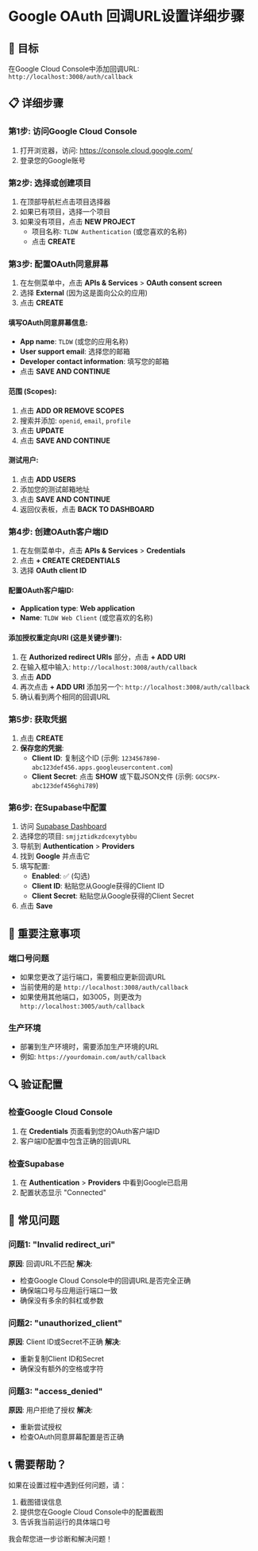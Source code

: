 # Google OAuth 回调URL设置详细步骤

## 🎯 目标
在Google Cloud Console中添加回调URL: `http://localhost:3008/auth/callback`

## 📋 详细步骤

### 第1步: 访问Google Cloud Console

1. 打开浏览器，访问: https://console.cloud.google.com/
2. 登录您的Google账号

### 第2步: 选择或创建项目

1. 在顶部导航栏点击项目选择器
2. 如果已有项目，选择一个项目
3. 如果没有项目，点击 **NEW PROJECT**
   - 项目名称: `TLDW Authentication` (或您喜欢的名称)
   - 点击 **CREATE**

### 第3步: 配置OAuth同意屏幕

1. 在左侧菜单中，点击 **APIs & Services** > **OAuth consent screen**
2. 选择 **External** (因为这是面向公众的应用)
3. 点击 **CREATE**

#### 填写OAuth同意屏幕信息:
- **App name**: `TLDW` (或您的应用名称)
- **User support email**: 选择您的邮箱
- **Developer contact information**: 填写您的邮箱
- 点击 **SAVE AND CONTINUE**

#### 范围 (Scopes):
1. 点击 **ADD OR REMOVE SCOPES**
2. 搜索并添加: `openid`, `email`, `profile`
3. 点击 **UPDATE**
4. 点击 **SAVE AND CONTINUE**

#### 测试用户:
1. 点击 **ADD USERS**
2. 添加您的测试邮箱地址
3. 点击 **SAVE AND CONTINUE**
4. 返回仪表板，点击 **BACK TO DASHBOARD**

### 第4步: 创建OAuth客户端ID

1. 在左侧菜单中，点击 **APIs & Services** > **Credentials**
2. 点击 **+ CREATE CREDENTIALS**
3. 选择 **OAuth client ID**

#### 配置OAuth客户端ID:
- **Application type**: **Web application**
- **Name**: `TLDW Web Client` (或您喜欢的名称)

#### 添加授权重定向URI (这是关键步骤!):

1. 在 **Authorized redirect URIs** 部分，点击 **+ ADD URI**
2. 在输入框中输入: `http://localhost:3008/auth/callback`
3. 点击 **ADD**
4. 再次点击 **+ ADD URI** 添加另一个:
   `http://localhost:3008/auth/callback`
5. 确认看到两个相同的回调URL

### 第5步: 获取凭据

1. 点击 **CREATE**
2. **保存您的凭据**:
   - **Client ID**: 复制这个ID (示例: `1234567890-abc123def456.apps.googleusercontent.com`)
   - **Client Secret**: 点击 **SHOW** 或下载JSON文件 (示例: `GOCSPX-abc123def456ghi789`)

### 第6步: 在Supabase中配置

1. 访问 [Supabase Dashboard](https://supabase.com/dashboard)
2. 选择您的项目: `smjjztidkzdcexytybbu`
3. 导航到 **Authentication** > **Providers**
4. 找到 **Google** 并点击它
5. 填写配置:
   - **Enabled**: ✅ (勾选)
   - **Client ID**: 粘贴您从Google获得的Client ID
   - **Client Secret**: 粘贴您从Google获得的Client Secret
6. 点击 **Save**

## 🎨 重要注意事项

### 端口号问题
- 如果您更改了运行端口，需要相应更新回调URL
- 当前使用的是 `http://localhost:3008/auth/callback`
- 如果使用其他端口，如3005，则更改为 `http://localhost:3005/auth/callback`

### 生产环境
- 部署到生产环境时，需要添加生产环境的URL
- 例如: `https://yourdomain.com/auth/callback`

## 🔍 验证配置

### 检查Google Cloud Console
1. 在 **Credentials** 页面看到您的OAuth客户端ID
2. 客户端ID配置中包含正确的回调URL

### 检查Supabase
1. 在 **Authentication** > **Providers** 中看到Google已启用
2. 配置状态显示 "Connected"

## 🐛 常见问题

### 问题1: "Invalid redirect_uri"
**原因**: 回调URL不匹配
**解决**:
- 检查Google Cloud Console中的回调URL是否完全正确
- 确保端口号与应用运行端口一致
- 确保没有多余的斜杠或参数

### 问题2: "unauthorized_client"
**原因**: Client ID或Secret不正确
**解决**:
- 重新复制Client ID和Secret
- 确保没有额外的空格或字符

### 问题3: "access_denied"
**原因**: 用户拒绝了授权
**解决**:
- 重新尝试授权
- 检查OAuth同意屏幕配置是否正确

## 📞 需要帮助？

如果在设置过程中遇到任何问题，请：
1. 截图错误信息
2. 提供您在Google Cloud Console中的配置截图
3. 告诉我当前运行的具体端口号

我会帮您进一步诊断和解决问题！